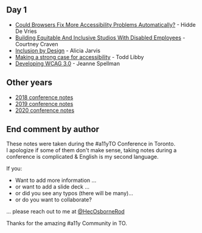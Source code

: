 ## Day 1
- [Could Browsers Fix More Accessibility Problems Automatically?](day1--fix-a11y-problems-automatically.md) - Hidde De Vries
- [Building Equitable And Inclusive Studios With Disabled Employees](day1--build-inclusive-studio.md) - Courtney Craven
- [Inclusion by Design](day1--inclusion-by-design.md) - Alicia Jarvis
- [Making a strong case for accessibility](day1--making-a-strong-case-for-a11y.md) - Todd Libby
- [Developing WCAG 3.0](day1--developing-wcag3.md) - Jeanne Spellman
## Other years

- [2018 conference notes](https://hecosbornerod.github.io/a11yTOConf2018/)
- [2019 conference notes](https://hecosbornerod.github.io/a11yTOConf2019/)
- [2020 conference notes](https://hecosbornerod.github.io/a11yTOConf2020/)


## End comment by author

These notes were taken during the #a11yTO Conference in Toronto.  
I apologize if some of them don't make sense, taking notes during a conference is complicated & English is my second language.

If you:

- Want to add more information ...
- or want to add a slide deck ...
- or did you see any typos (there will be many)...
- or do you want to collaborate?

... please reach out to me at [@HecOsborneRod](http://www.twitter.com/HecOsborneRod)

Thanks for the amazing #a11y Community in TO.